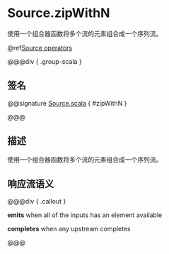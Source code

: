 # Source.zipWithN

使用一个组合器函数将多个流的元素组合成一个序列流。

@ref[Source operators](../index.md#source-operators)

@@@div { .group-scala }

## 签名

@@signature [Source.scala](/akka-stream/src/main/scala/akka/stream/scaladsl/Source.scala) { #zipWithN }

@@@

## 描述

使用一个组合器函数将多个流的元素组合成一个序列流。

## 响应流语义

@@@div { .callout }

**emits** when all of the inputs has an element available

**completes** when any upstream completes

@@@


